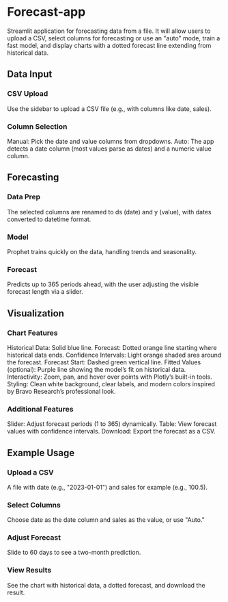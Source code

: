 # Forecast-app
Streamlit application for forecasting data from a file. It will allow users to upload a CSV, select columns for forecasting or use an "auto" mode, train a fast model, and display charts with a dotted forecast line extending from historical data.

## Data Input
### CSV Upload
Use the sidebar to upload a CSV file (e.g., with columns like date, sales).

### Column Selection
Manual: Pick the date and value columns from dropdowns.
Auto: The app detects a date column (most values parse as dates) and a numeric value column.

## Forecasting
### Data Prep
The selected columns are renamed to ds (date) and y (value), with dates converted to datetime format.

### Model
Prophet trains quickly on the data, handling trends and seasonality.

### Forecast
Predicts up to 365 periods ahead, with the user adjusting the visible forecast length via a slider.

## Visualization
### Chart Features
Historical Data: Solid blue line.
Forecast: Dotted orange line starting where historical data ends.
Confidence Intervals: Light orange shaded area around the forecast.
Forecast Start: Dashed green vertical line.
Fitted Values (optional): Purple line showing the model’s fit on historical data.
Interactivity: Zoom, pan, and hover over points with Plotly’s built-in tools.
Styling: Clean white background, clear labels, and modern colors inspired by Bravo Research’s professional look.

### Additional Features
Slider: Adjust forecast periods (1 to 365) dynamically.
Table: View forecast values with confidence intervals.
Download: Export the forecast as a CSV.


## Example Usage

### Upload a CSV
A file with date (e.g., "2023-01-01") and sales for example (e.g., 100.5).

### Select Columns
Choose date as the date column and sales as the value, or use "Auto."

### Adjust Forecast
Slide to 60 days to see a two-month prediction.

### View Results
See the chart with historical data, a dotted forecast, and download the result.

